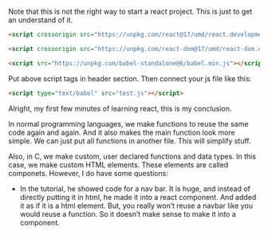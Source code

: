 Note that this is not the right way to start a react project. This is just to get an understand of it. 
```html
<script crossorigin src="https://unpkg.com/react@17/umd/react.development.js"></script>

<script crossorigin src="https://unpkg.com/react-dom@17/umd/react-dom.development.js"></script>

<script src="https://unpkg.com/babel-standalone@6/babel.min.js"></script>
```
Put above script tags in header section. 
Then connect your js file like this:
```html
<script type="text/babel" src="test.js"></script>
```
Alright, my first few minutes of learning react, this is my conclusion.

In normal programming languages, we make functions to reuse the same code again and again. And it also makes the main function look more simple. We can just put all functions in another file. This will simplify stuff.

Also, in C, we make custom, user declared functions and data types.
In this case, we make custom HTML elements. These elements are called componets. However, I do have some questions:

- In the tutorial, he showed code for a nav bar. It is huge, and instead of directly putting it in html, he made it into a react component. And added it as if it is a html element. But, you really won’t reuse a navbar like you would reuse a function. So it doesn’t make sense to make it into a component. 
